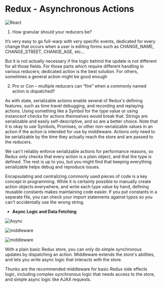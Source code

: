 # Redux - Asynchronous Actions

![React](https://ms314006.github.io/static/b7a8f321b0bbc07ca9b9d22a7a505ed5/97b31/React.jpg)

1. How granular should your reducers be?

It’s very easy to go full-warp with very specific events, dedicated for every change that occurs when a user is editing forms such as CHANGE_NAME, CHANGE_STREET, CHANGE_AGE, etc…

But it is not actually necessary if the logic behind the update is not different for all those fields. For those parts which require different handling in various reducers; dedicated action is the best solution. For others, sometimes a general action might be good enough

2. Pro or Con – multiple reducers can “fire” when a commonly named action is dispatched?

As with state, serializable actions enable several of Redux's defining features, such as time travel debugging, and recording and replaying actions. Using something like a Symbol for the type value or using instanceof checks for actions themselves would break that. Strings are serializable and easily self-descriptive, and so are a better choice. Note that it is okay to use Symbols, Promises, or other non-serializable values in an action if the action is intended for use by middleware. Actions only need to be serializable by the time they actually reach the store and are passed to the reducers.

We can't reliably enforce serializable actions for performance reasons, so Redux only checks that every action is a plain object, and that the type is defined. The rest is up to you, but you might find that keeping everything serializable helps debug and reproduce issues.

Encapsulating and centralizing commonly used pieces of code is a key concept in programming. While it is certainly possible to manually create action objects everywhere, and write each type value by hand, defining reusable constants makes maintaining code easier. If you put constants in a separate file, you can check your import statements against typos so you can't accidentally use the wrong string.


* **Async Logic and Data Fetching**

![Async]( https://miro.medium.com/max/638/1*gzSOKTC2V-mQhAJ-fc0qIA.jpeg)


![middleware](https://miro.medium.com/max/1838/1*vBeR3yXWcukp_yZpNBtHlg.png)

![middleware](https://pbs.twimg.com/media/DlwKz2UUcAA9cg_.png)


With a plain basic Redux store, you can only do simple synchronous updates by dispatching an action. Middleware extends the store's abilities, and lets you write async logic that interacts with the store.

Thunks are the recommended middleware for basic Redux side effects logic, including complex synchronous logic that needs access to the store, and simple async logic like AJAX requests.

